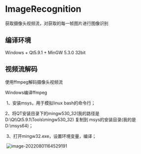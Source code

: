 # ImageRecognition
获取摄像头视频流，对获取的每一帧图片进行图像识别



## 编译环境

Windows + Qt5.9.1 + MinGW 5.3.0 32bit



## 视频流解码

使用ffmpeg解码摄像头视频流

Windows编译ffmpeg

​		1、安装msys，用于模拟linux bash的命令行；

​		2、将QT安装目录下的mingw530_32(我的路径是D:\Qt\Qt5.9.1\Tools\mingw530_32) 复制到 msys的安装目录(我的是D:\msys64)；

​		3、打开mingw32.exe，设置环境变量，编译；

​			![image-20220801164529191](C:\Users\chengqian\AppData\Roaming\Typora\typora-user-images\image-20220801164529191.png)  
